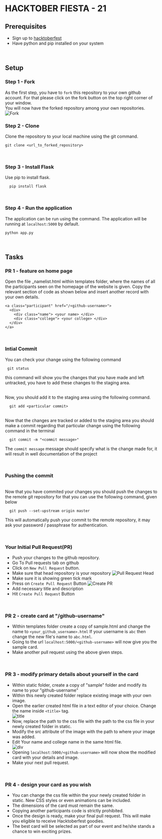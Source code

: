 # HACKTOBER FIESTA - 21

## Prerequisites
- Sign up to [hacktoberfest](https://hacktoberfest.digitalocean.com/)
- Have python and pip installed on your system



<br>

## Setup

### Step 1 - Fork
As the first step, you have to `fork` this repository to your own github account. 
For that please click on the fork button on the top right corner of your window.  
You will now have the forked repository among your own repositories.    
![Fork](https://github.com/dkowsikpai/card/blob/main/Screenshots/fork.png)
<br>

### Step 2 - Clone 
Clone the repository to your local machine using the git command.
```
git clone <url_to_forked_repository>
```

<br>

### Step 3 - Install Flask
Use pip to install flask. 
```
  pip install flask
```

<br>

### Step 4 - Run the application
The application can be run using the command. The application will be running at `localhost:5000` by default.
```
python app.py
```



<br>

## Tasks

### PR 1 - feature on home page
Open the file _namelist.html within templates folder, where the names of all the participants seen on the homepage of the website is given.
Copy the relevant section of code as shown below and insert another record with your own details.
```
<a class="participant" href="/<github-username>">
  <div>
    <div class="name"> <your name> </div>
    <div class="college"> <your college> </div>
  </div>
</a>
```

<br>

### Intial Commit 
You can check your change using the following command

```
 git status
```
this command will show you the changes that you have made and left untracked, you have to add these changes to the staging area.

<br> 
Now, you should add it to the staging area using the following command.

```
  git add <particular commit>
```
<br>
Now that the changes are tracked or added to the staging area you should make a commit regarding that particular change using the following command in the terminal

```
  git commit -m "<commit message>" 
```
The `commit message` message should specify what is the change made for, it will result in well documentation of the project

<br>

### Pushing the commit
<br> 
Now that you have commited your changes you should push the changes to the remote git repository for that you can use the following command, given below

```
  git push --set-upstream origin master
```
This will automatically push your commit to the remote repository, it may ask your password / passphrase for authentication.


<br>

### Your Initial Pull Request(PR)
- Push your changes to the github repository.
- Go To Pull requests tab on github
- Click on `New Pull Request` button. 
- Make sure that head repository is your repository
![Pull Request Head](https://github.com/dkowsikpai/card/blob/main/Screenshots/PR%20Head.png)
- Make sure it is showing green tick mark
- Press on `Create Pull Request` Button
![Create PR](https://github.com/dkowsikpai/card/blob/main/Screenshots/Create%20PR.png)
- Add necessary title and description
- Hit `Create Pull Request` Button

<br>

### PR 2 - create card at "/github-username"
- Within templates folder create a copy of sample.html and change the name to `<your_github_username>.html` 
 If your username is `abc` then change the new file's name to `abc.html`.
- Going to the url `localhost:5000/<github-username>` will now give you the sample card.
- Make another pull request using the above given steps.

<br>
  
### PR 3 - modify primary details about yourself in the card
- Within static folder, create a copy of "sample" folder and modify its name to your "github-username"
- Within this newly created folder replace existing image with your own image. 
- Open the earlier created html file in a text editor of your choice. Change the name inside `<title>` tag.    
![title](https://github.com/dkowsikpai/card/blob/main/Screenshots/title.png)
- Now, replace the path to the css file with the path to the css file in your newly created folder in static.
- Modify the src attribute of the image with the path to where your image was added.
- Edit Your name and college name in the same html file.    
![div](https://github.com/dkowsikpai/card/blob/main/Screenshots/details%20div.png)
- Opening `localhost:5000/<github-username>` will now show the modified card with your details and image.
- Make your next pull request.
 
<br>

### PR 4 - design your card as you wish
- You can change the css file within the your newly created folder in static. New CSS styles or even animations can be included.
- The dimensions of the card must remain the same. 
- Copying another participants code is strictly prohibited.
- Once the design is ready, make your final pull request. This will make you eligible to receive Hacktoberfest goodies.
- The best card will be selected as part of our event and he/she stands a chance to win exciting prizes.
